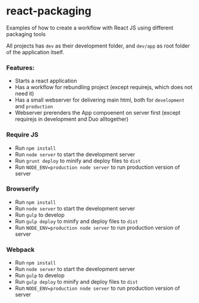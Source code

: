 react-packaging
===============

Examples of how to create a workflow with React JS using different packaging tools

All projects has `dev` as their development folder, and `dev/app` as root folder of the application itself.

### Features:
* Starts a react application
* Has a workflow for rebundling project (except requirejs, which does not need it)
* Has a small webserver for delivering main html, both for `development` and `production`
* Webserver prerenders the App compoenent on server first (except requirejs in development and Duo alltogether)

### Require JS

* Run `npm install`
* Run `node server` to start the development server
* Run `grunt deploy` to minify and deploy files to `dist`
* Run `NODE_ENV=production node server` to run production version of server

### Browserify

* Run `npm install`
* Run `node server` to start the development server
* Run `gulp` to develop
* Run `gulp deploy` to minify and deploy files to `dist`
* Run `NODE_ENV=production node server` to run production version of server

### Webpack

* Run `npm install`
* Run `node server` to start the development server
* Run `gulp` to develop
* Run `gulp deploy` to minify and deploy files to `dist`
* Run `NODE_ENV=production node server` to run production version of server